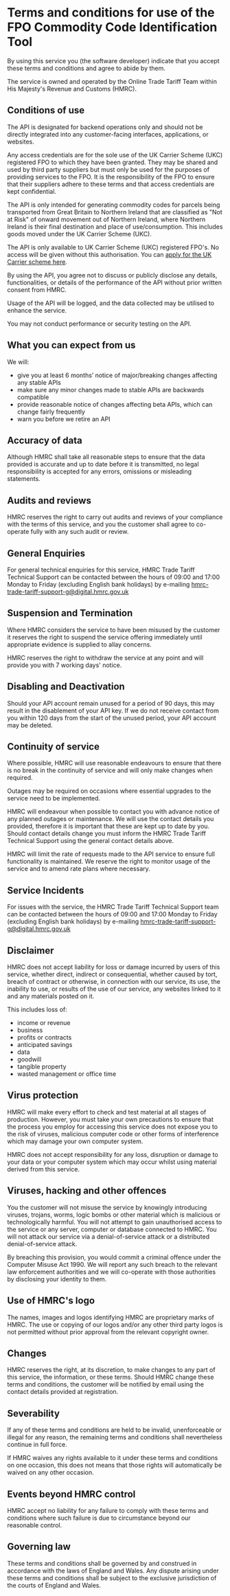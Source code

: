 # Terms and conditions for use of the FPO Commodity Code Identification Tool
By using this service you (the software developer) indicate that you accept these terms and conditions and agree to abide by them.

The service is owned and operated by the Online Trade Tariff Team within His Majesty's Revenue and Customs (HMRC).

## Conditions of use
The API is designated for backend operations only and should not be directly integrated into any customer-facing interfaces, applications, or websites.

Any access credentials are for the sole use of the UK Carrier Scheme (UKC) registered FPO to which they have been granted. They may be shared and used by third party suppliers but must only be used for the purposes of providing services to the FPO. It is the responsibility of the FPO to ensure that their suppliers adhere to these terms and that access credentials are kept confidential.

The API is only intended for generating commodity codes for parcels being transported from Great Britain to Northern Ireland that are classified as "Not at Risk" of onward movement out of Northern Ireland, where Northern Ireland is their final destination and place of use/consumption. This includes goods moved under the UK Carrier Scheme (UKC).

The API is only available to UK Carrier Scheme (UKC) registered FPO's. No access will be given without this authorisation. You can [apply for the UK Carrier scheme here](https://www.gov.uk/guidance/apply-for-the-uk-carrier-scheme).

By using the API, you agree not to discuss or publicly disclose any details, functionalities, or details of the performance of the API without prior written consent from HMRC.

Usage of the API will be logged, and the data collected may be utilised to enhance the service.

You may not conduct performance or security testing on the API.

## What you can expect from us
We will:

- give you at least 6 months’ notice of major/breaking changes affecting any stable APIs
- make sure any minor changes made to stable APIs are backwards compatible
- provide reasonable notice of changes affecting beta APIs, which can change fairly frequently
- warn you before we retire an API

## Accuracy of data
Although HMRC shall take all reasonable steps to ensure that the data provided is accurate and up to date before it is transmitted, no legal responsibility is accepted for any errors, omissions or misleading statements.

## Audits and reviews
HMRC reserves the right to carry out audits and reviews of your compliance with the terms of this service, and you the customer shall agree to co-operate fully with any such audit or review.

## General Enquiries
For general technical enquiries for this service, HMRC Trade Tariff Technical Support can be contacted between the hours of 09:00 and 17:00 Monday to Friday (excluding English bank holidays) by e-mailing [hmrc-trade-tariff-support-g@digital.hmrc.gov.uk](mailto:hmrc-trade-tariff-support-g@digital.hmrc.gov.uk)

## Suspension and Termination
Where HMRC considers the service to have been misused by the customer it reserves the right to suspend the service offering immediately until appropriate evidence is supplied to allay concerns.

HMRC reserves the right to withdraw the service at any point and will provide you with 7 working days' notice.

## Disabling and Deactivation
Should your API account remain unused for a period of 90 days, this may result in the disablement of your API key. If we do not receive contact from you within 120 days from the start of the unused period, your API account may be deleted.

## Continuity of service
Where possible, HMRC will use reasonable endeavours to ensure that there is no break in the continuity of service and will only make changes when required.

Outages may be required on occasions where essential upgrades to the service need to be implemented.

HMRC will endeavour when possible to contact you with advance notice of any planned outages or maintenance. We will use the contact details you provided, therefore it is important that these are kept up to date by you. Should contact details change you must inform the HMRC Trade Tariff Technical Support using the general contact details above.

HMRC will limit the rate of requests made to the API service to ensure full functionality is maintained. We reserve the right to monitor usage of the service and to amend rate plans where necessary.

## Service Incidents
For issues with the service, the HMRC Trade Tariff Technical Support team can be contacted between the hours of 09:00 and 17:00 Monday to Friday (excluding English bank holidays) by e-mailing [hmrc-trade-tariff-support-g@digital.hmrc.gov.uk](mailto:hmrc-trade-tariff-support-g@digital.hmrc.gov.uk)

## Disclaimer
HMRC does not accept liability for loss or damage incurred by users of this service, whether direct, indirect or consequential, whether caused by tort, breach of contract or otherwise, in connection with our service, its use, the inability to use, or results of the use of our service, any websites linked to it and any materials posted on it.

This includes loss of:

- income or revenue
- business
- profits or contracts
- anticipated savings
- data
- goodwill
- tangible property
- wasted management or office time

## Virus protection
HMRC will make every effort to check and test material at all stages of production. However, you must take your own precautions to ensure that the process you employ for accessing this service does not expose you to the risk of viruses, malicious computer code or other forms of interference which may damage your own computer system.

HMRC does not accept responsibility for any loss, disruption or damage to your data or your computer system which may occur whilst using material derived from this service.

## Viruses, hacking and other offences
You the customer will not misuse the service by knowingly introducing viruses, trojans, worms, logic bombs or other material which is malicious or technologically harmful. You will not attempt to gain unauthorised access to the service or any server, computer or database connected to HMRC. You will not attack our service via a denial-of-service attack or a distributed denial-of-service attack.

By breaching this provision, you would commit a criminal offence under the Computer Misuse Act 1990. We will report any such breach to the relevant law enforcement authorities and we will co-operate with those authorities by disclosing your identity to them.

## Use of HMRC's logo
The names, images and logos identifying HMRC are proprietary marks of HMRC. The use or copying of our logos and/or any other third party logos is not permitted without prior approval from the relevant copyright owner.

## Changes
HMRC reserves the right, at its discretion, to make changes to any part of this service, the information, or these terms. Should HMRC change these terms and conditions, the customer will be notified by email using the contact details provided at registration.

## Severability
If any of these terms and conditions are held to be invalid, unenforceable or illegal for any reason, the remaining terms and conditions shall nevertheless continue in full force.

If HMRC waives any rights available to it under these terms and conditions on one occasion, this does not means that those rights will automatically be waived on any other occasion.

## Events beyond HMRC control
HMRC accept no liability for any failure to comply with these terms and conditions where such failure is due to circumstance beyond our reasonable control.

## Governing law
These terms and conditions shall be governed by and construed in accordance with the laws of England and Wales. Any dispute arising under these terms and conditions shall be subject to the exclusive jurisdiction of the courts of England and Wales.